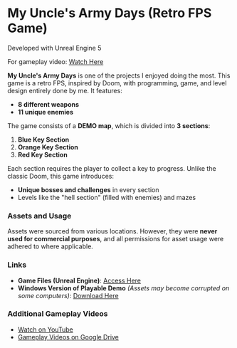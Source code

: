# My Uncle's Army Days (Retro FPS Game)

Developed with Unreal Engine 5

For gameplay video: [Watch Here](https://www.youtube.com/watch?v=5CH33vElWk0\&list=PL8pigdE7Oeb3couSwPXJSrcNjad9NlDSR\&index=2)

**My Uncle's Army Days** is one of the projects I enjoyed doing the most. This game is a retro FPS, inspired by Doom, with programming, game, and level design entirely done by me. It features:

- **8 different weapons**
- **11 unique enemies**

The game consists of a **DEMO map**, which is divided into **3 sections**:

1. **Blue Key Section**
2. **Orange Key Section**
3. **Red Key Section**

Each section requires the player to collect a key to progress. Unlike the classic Doom, this game introduces:

- **Unique bosses and challenges** in every section
- Levels like the "hell section" (filled with enemies) and mazes

### Assets and Usage

Assets were sourced from various locations. However, they were **never used for commercial purposes**, and all permissions for asset usage were adhered to where applicable.

### Links

- **Game Files (Unreal Engine)**: [Access Here](https://drive.google.com/drive/folders/1W1QGJH4z8B2WRWj6D_pvyuMqB3qBfUnQ?usp=sharing)
- **Windows Version of Playable Demo** *(Assets may become corrupted on some computers)*: [Download Here](https://drive.google.com/drive/folders/1XRt86VpgeAqkPN14epLXMIaeRRjGiJz6?usp=sharing)

### Additional Gameplay Videos

- [Watch on YouTube](https://www.youtube.com/watch?v=Hgw0bLTZ790\&list=PL8pigdE7Oeb3couSwPXJSrcNjad9NlDSR)
- [Gameplay Videos on Google Drive](https://drive.google.com/drive/folders/1j43fUVWQj0yC-AOMdPqDBQ6rRsC8UufO?usp=sharing)

